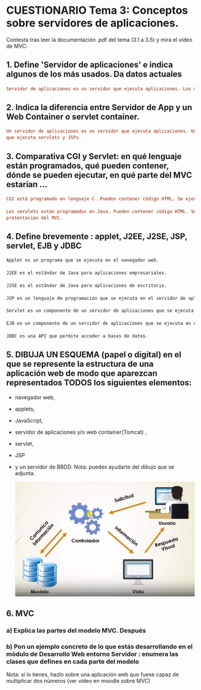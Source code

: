 

# CUESTIONARIO Tema 3: Conceptos sobre servidores de aplicaciones.

Contesta tras leer la documentación .pdf del tema (3.1 a 3.5) y mira el vídeo de MVC:

## 1. Define 'Servidor de aplicaciones' e indica algunos de los más usados. Da datos actuales

```ini
Servidor de aplicaciones es un servidor que ejecuta aplicaciones. Los más usados son Tomcat, JBoss, Glassfish, Weblogic, WebSphere, etc.

```

## 2. Indica la diferencia entre Servidor de App y un Web Container o servlet container.

```ini
Un servidor de aplicaciones es un servidor que ejecuta aplicaciones. Un web container o servlet container es un componente de un servidor de aplicaciones 
que ejecuta servlets y JSPs.

```

## 3. Comparativa CGI y Servlet: en qué lenguaje están programados, qué pueden contener, dónde se pueden ejecutar, en qué parte del MVC estarían ...

```ini
CGI está programado en lenguaje C. Pueden contener código HTML. Se ejecutan en el servidor web. Estarían en la capa de presentación del MVC.

Los servlets están programados en Java. Pueden contener código HTML. Se ejecutan en el servidor de aplicaciones. Estarían en la capa de 
presentación del MVC.

```

## 4. Define brevemente : applet, J2EE, J2SE, JSP, servlet, EJB y JDBC

```md
Applet es un programa que se ejecuta en el navegador web.

J2EE es el estándar de Java para aplicaciones empresariales.

J2SE es el estándar de Java para aplicaciones de escritorio.

JSP es un lenguaje de programación que se ejecuta en el servidor de aplicaciones.

Servlet es un componente de un servidor de aplicaciones que se ejecuta en el servidor de aplicaciones.

EJB es un componente de un servidor de aplicaciones que se ejecuta en el servidor de aplicaciones.

JDBC es una API que permite acceder a bases de datos.

```

## 5. DIBUJA UN ESQUEMA (papel o digital) en el que se represente la estructura de una aplicación web de modo que aparezcan representados TODOS los siguientes elementos:

- navegador web,
- applets,
- JavaScript,
- servidor de aplicaciones y/o web container(Tomcat) ,
- servlet,
- JSP
- y un servidor de BBDD.
   Nota: puedes ayudarte del dibujo que se adjunta.

   ![MVC](Modelo-Vista-Controlador.JPG)

## 6. MVC

### a) Explica las partes del modelo MVC. Después

### b) Pon un ejemplo concreto de lo que estás desarrollando en el módulo de Desarrollo Web entorno Servidor : enumera las clases que defines en cada parte del modelo

Nota: si lo tienes, hazlo sobre una aplicación web que fuese capaz de multiplicar dos números (ver vídeo en moodle sobre MVC)
